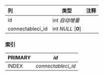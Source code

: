 | 列               | 类型               | 注释 |
| :--------------- | ------------------ | ---- |
| id               | int *自动增量*     |      |
| connectableci_id | int *NULL* [**0**] |      |

### 索引

| PRIMARY | *id*               |
| :------ | ------------------ |
| INDEX   | *connectableci_id* |